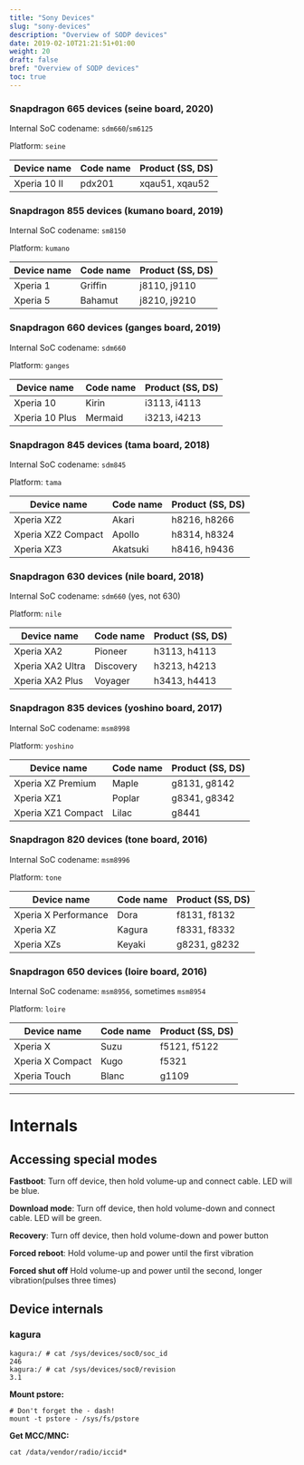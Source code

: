 ```yaml
---
title: "Sony Devices"
slug: "sony-devices"
description: "Overview of SODP devices"
date: 2019-02-10T21:21:51+01:00
weight: 20
draft: false
bref: "Overview of SODP devices"
toc: true
---
```


### Snapdragon 665 devices (seine board, 2020)
Internal SoC codename: `sdm660`/`sm6125`

Platform: `seine`

| Device name        | Code name | Product (SS, DS) |
| ------------------ | --------- | ---------------- |
| Xperia 10 II       | pdx201    | xqau51, xqau52   |

### Snapdragon 855 devices (kumano board, 2019)
Internal SoC codename: `sm8150`

Platform: `kumano`

| Device name        | Code name | Product (SS, DS) |
| ------------------ | --------- | ---------------- |
| Xperia 1           | Griffin   | j8110, j9110     |
| Xperia 5           | Bahamut   | j8210, j9210     |

### Snapdragon 660 devices (ganges board, 2019)
Internal SoC codename: `sdm660`

Platform: `ganges`

| Device name        | Code name | Product (SS, DS) |
| ------------------ | --------- | ---------------- |
| Xperia 10          | Kirin     | i3113, i4113     |
| Xperia 10 Plus     | Mermaid   | i3213, i4213     |

### Snapdragon 845 devices (tama board, 2018)
Internal SoC codename: `sdm845`

Platform: `tama`

| Device name        | Code name | Product (SS, DS) |
| ------------------ | --------- | ---------------- |
| Xperia XZ2         | Akari     | h8216, h8266     |
| Xperia XZ2 Compact | Apollo    | h8314, h8324     |
| Xperia XZ3         | Akatsuki  | h8416, h9436     |

### Snapdragon 630 devices (nile board, 2018)
Internal SoC codename: `sdm660` (yes, not 630)

Platform: `nile`

| Device name        | Code name | Product (SS, DS) |
| ------------------ | --------- | ---------------- |
| Xperia XA2         | Pioneer   | h3113, h4113     |
| Xperia XA2 Ultra   | Discovery | h3213, h4213     |
| Xperia XA2 Plus    | Voyager   | h3413, h4413     |

### Snapdragon 835 devices (yoshino board, 2017)
Internal SoC codename: `msm8998`

Platform: `yoshino`

| Device name        | Code name | Product (SS, DS) |
| ------------------ | --------- | ---------------- |
| Xperia XZ Premium  | Maple     | g8131, g8142     |
| Xperia XZ1         | Poplar    | g8341, g8342     |
| Xperia XZ1 Compact | Lilac     | g8441            |

### Snapdragon 820 devices (tone board, 2016)
Internal SoC codename: `msm8996`

Platform: `tone`

| Device name          | Code name | Product (SS, DS) |
| -------------------- | --------- | ---------------- |
| Xperia X Performance | Dora      | f8131, f8132     |
| Xperia XZ            | Kagura    | f8331, f8332     |
| Xperia XZs           | Keyaki    | g8231, g8232     |

### Snapdragon 650 devices (loire board, 2016)
Internal SoC codename: `msm8956`, sometimes `msm8954`

Platform: `loire`

| Device name      | Code name | Product (SS, DS) |
| ---------------- | --------- | ---------------- |
| Xperia X         | Suzu      | f5121, f5122     |
| Xperia X Compact | Kugo      | f5321            |
| Xperia Touch     | Blanc     | g1109            |

---

# Internals

## Accessing special modes
**Fastboot**: Turn off device, then hold volume-up and connect cable. LED will
be blue.

**Download mode**: Turn off device, then hold volume-down and connect cable. LED
will be green.

**Recovery**: Turn off device, then hold volume-down and power button

**Forced reboot**: Hold volume-up and power until the first vibration

**Forced shut off** Hold volume-up and power until the second, longer
vibration(pulses three times)

## Device internals

### kagura
```
kagura:/ # cat /sys/devices/soc0/soc_id
246
kagura:/ # cat /sys/devices/soc0/revision
3.1
```

**Mount pstore:**
```
# Don't forget the - dash!
mount -t pstore - /sys/fs/pstore
```

**Get MCC/MNC:**
```
cat /data/vendor/radio/iccid*
```

<!-- ## Leds, thermals, sensors -->

<!-- ## Camera -->

<!-- ## Proprietary modules -->

<!-- ## SoC/Qualcomm stuff -->

<!-- ## Firmware -->
<!-- TERM=xterm mono UnSIN.exe file.sin -->

